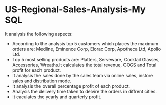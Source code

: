 # US-Regional-Sales-Analysis-My SQL

It analysis the following aspects:

* According to the analysis top 5 customers which places the maximum orders are: Medline, Eminence Corp, Elorac Corp, Apotheca Ltd, Apollo Ltd.
* Top 5 most selling products are: Platters, Serveware, Cocktail Glasses, Accessories, Wreaths.It calculates the total revenue, COGS and Total profit for each product.
* It analysis the sales done by the sales team via online sales, instore sales and distribution mode.
* It analysis the overall percentage profit of each product.
* Analysis the delivery time taken to delvire the orders in diffrent cities.
* It caculates the yearly and quarterly profit.
 

